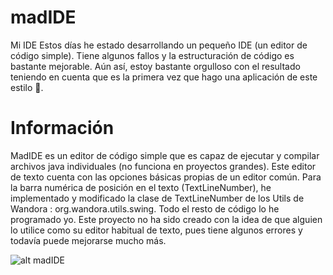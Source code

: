 # madIDE
Mi IDE
Estos días he estado desarrollando un pequeño IDE (un editor de código simple). Tiene algunos fallos y la estructuración de código es bastante mejorable. Aún así, estoy bastante orgulloso con el resultado teniendo en cuenta que es la primera vez que hago una aplicación de este estilo 🧐.

# Información
MadIDE es un editor de código simple que es capaz de ejecutar y compilar archivos java individuales (no funciona en proyectos grandes). Este editor de texto cuenta con las opciones básicas propias de un editor común. Para la barra numérica de posición en el texto (TextLineNumber), he implementado y modificado la clase de TextLineNumber de los Utils de Wandora : org.wandora.utils.swing. Todo el resto de código lo he programado yo.
Este proyecto no ha sido creado con la idea de que alguien lo utilice como su editor habitual de texto, pues tiene algunos errores y todavía puede mejorarse mucho más.

![alt madIDE](https://1.bp.blogspot.com/-YQo7Uhg4BJo/YYF_pO5NC9I/AAAAAAAAYpk/46hf2HJm7aIsBOV7KxE3hMNBlQatFro1ACLcBGAsYHQ/s0/MadIDE.png)
